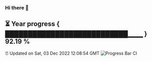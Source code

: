 ### Hi there 👋
⏳ Year progress { ███████████████████████████▁▁▁ } 92.19 %
---
⏰ Updated on Sat, 03 Dec 2022 12:08:54 GMT
![Progress Bar CI](https://github.com/Moyi321/Moyi321/workflows/Progress%20Bar%20CI/badge.svg)
